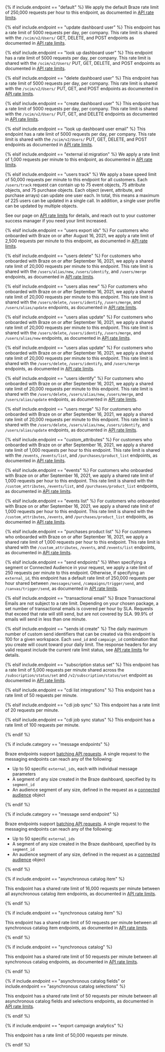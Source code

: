 
<!---DEFAULT RATE LIMIT-->

{% if include.endpoint == "default" %}
We apply the default Braze rate limit of 250,000 requests per hour to this endpoint, as documented in [API rate limits]({{site.baseurl}}/api/api_limits/).

<!---PUT /scim/v2/Users/YOUR_ID_HERE--->
{% elsif include.endpoint == "update dashboard user" %}
This endpoint has a rate limit of 5000 requests per day, per company. This rate limit is shared with the `/scim/v2/Users/` GET, DELETE, and POST endpoints as documented in [API rate limits]({{site.baseurl}}/api/api_limits/).

<!---GET /scim/v2/Users/YOUR_ID_HERE--->
{% elsif include.endpoint == "look up dashboard user" %}
This endpoint has a rate limit of 5000 requests per day, per company. This rate limit is shared with the `/scim/v2/Users/` PUT, GET, DELETE, and POST endpoints as documented in [API rate limits]({{site.baseurl}}/api/api_limits/).

<!---DELETE /scim/v2/Users/YOUR_ID_HERE--->
{% elsif include.endpoint == "delete dashboard user" %}
This endpoint has a rate limit of 5000 requests per day, per company. This rate limit is shared with the `/scim/v2/Users/` PUT, GET, and POST endpoints as documented in [API rate limits]({{site.baseurl}}/api/api_limits/).

<!---POST /scim/v2/Users--->
{% elsif include.endpoint == "create dashboard user" %}
This endpoint has a rate limit of 5000 requests per day, per company. This rate limit is shared with the `/scim/v2/Users/` PUT, GET, and DELETE endpoints as documented in [API rate limits]({{site.baseurl}}/api/api_limits/).

<!---GET /scim/v2/Users--->
{% elsif include.endpoint == "look up dashboard user email" %}
This endpoint has a rate limit of 5000 requests per day, per company. This rate limit is shared with the `/scim/v2/Users/` PUT, GET, DELETE, and POST endpoints as documented in [API rate limits]({{site.baseurl}}/api/api_limits/).

<!---/users/external_id/rename-->
<!---/users/external_id/remove-->

{% elsif include.endpoint == "external id migration" %}
We apply a rate limit of 1,000 requests per minute to this endpoint, as documented in [API rate limits]({{site.baseurl}}/api/api_limits/).

<!---/users/track-->

{% elsif include.endpoint == "users track" %}
We apply a base speed limit of 50,000 requests per minute to this endpoint for all customers. Each `/users/track` request can contain up to 75 event objects, 75 attribute objects, and 75 purchase objects. Each object (event, attribute, and purchase arrays) can update one user each. In total, this means a maximum of 225 users can be updated in a single call. In addition, a single user profile can be updated by multiple objects.

See our page on [API rate limits]({{site.baseurl}}/api/api_limits/) for details, and reach out to your customer success manager if you need your limit increased.

<!---/users/export/ids-->

{% elsif include.endpoint == "users export ids" %}
For customers who onboarded with Braze on or after August 16, 2021, we apply a rate limit of 2,500 requests per minute to this endpoint, as documented in [API rate limits]({{site.baseurl}}/api/api_limits/).

<!---/users/delete-->

{% elsif include.endpoint == "users delete" %}
For customers who onboarded with Braze on or after September 16, 2021, we apply a shared rate limit of 20,000 requests per minute to this endpoint. This rate limit is shared with the `/users/alias/new`, `/users/identify`, and `/users/merge` endpoints, as documented in [API rate limits]({{site.baseurl}}/api/api_limits/).

<!---/users/alias/new-->

{% elsif include.endpoint == "users alias new" %}
For customers who onboarded with Braze on or after September 16, 2021, we apply a shared rate limit of 20,000 requests per minute to this endpoint. This rate limit is shared with the `/users/delete`, `/users/identify`, `/users/merge`, and `/users/alias/update` endpoints, as documented in [API rate limits]({{site.baseurl}}/api/api_limits/).

<!---/users/alias/update-->

{% elsif include.endpoint == "users alias update" %}
For customers who onboarded with Braze on or after September 16, 2021, we apply a shared rate limit of 20,000 requests per minute to this endpoint. This rate limit is shared with the `/users/delete`, `/users/identify`, `/users/merge`, and `/users/alias/new` endpoints, as documented in [API rate limits]({{site.baseurl}}/api/api_limits/).

<!---/users/alias/update-->

{% elsif include.endpoint == "users alias update" %}
For customers who onboarded with Braze on or after September 16, 2021, we apply a shared rate limit of 20,000 requests per minute to this endpoint. This rate limit is shared with the `/users/delete`, `/users/identify`, and `/users/merge` endpoints, as documented in [API rate limits]({{site.baseurl}}/api/api_limits/).

<!---/users/identify-->

{% elsif include.endpoint == "users identify" %}
For customers who onboarded with Braze on or after September 16, 2021, we apply a shared rate limit of 20,000 requests per minute to this endpoint. This rate limit is shared with the `/users/delete`, `/users/alias/new`, `/users/merge`, and `/users/alias/update` endpoints, as documented in [API rate limits]({{site.baseurl}}/api/api_limits/).

<!---/users/merge-->

{% elsif include.endpoint == "users merge" %}
For customers who onboarded with Braze on or after September 16, 2021, we apply a shared rate limit of 20,000 requests per minute to this endpoint. This rate limit is shared with the `/users/delete`, `/users/alias/new`, `/users/identify`, and `/users/alias/update` endpoints, as documented in [API rate limits]({{site.baseurl}}/api/api_limits/).

<!---/custom_attributes-->

{% elsif include.endpoint == "custom_attributes" %}
For customers who onboarded with Braze on or after September 16, 2021, we apply a shared rate limit of 1,000 requests per hour to this endpoint. This rate limit is shared with the `/events`, `/events/list`, and `/purchases/product_list` endpoints, as documented in [API rate limits]({{site.baseurl}}/api/api_limits/).

<!---/events-->

{% elsif include.endpoint == "events" %}
For customers who onboarded with Braze on or after September 16, 2021, we apply a shared rate limit of 1,000 requests per hour to this endpoint. This rate limit is shared with the `/custom_attributes`, `/events/list`, and `/purchases/product_list` endpoints, as documented in [API rate limits]({{site.baseurl}}/api/api_limits/).

<!---/events/list-->

{% elsif include.endpoint == "events list" %}
For customers who onboarded with Braze on or after September 16, 2021, we apply a shared rate limit of 1,000 requests per hour to this endpoint. This rate limit is shared with the `/custom_attributes`, `/events`, and `/purchases/product_list` endpoints, as documented in [API rate limits]({{site.baseurl}}/api/api_limits/).

<!---/purchases/product_list-->

{% elsif include.endpoint == "purchases product list" %}
For customers who onboarded with Braze on or after September 16, 2021, we apply a shared rate limit of 1,000 requests per hour to this endpoint. This rate limit is shared with the `/custom_attributes`, `/events`, and `/events/list` endpoints, as documented in [API rate limits]({{site.baseurl}}/api/api_limits/).

<!---/messages/send-->
<!---/campaigns/trigger/send-->
<!---/canvas/trigger/send-->

{% elsif include.endpoint == "send endpoints" %}
When specifying a segment or Connected Audience in your request, we apply a rate limit of 250 requests per minute to this endpoint. Otherwise, if specifying an `external_id`, this endpoint has a default rate limit of 250,000 requests per hour shared between `/messages/send`, `/campaigns/trigger/send`, and `/canvas/trigger/send`, as documented in [API rate limits]({{site.baseurl}}/api/api_limits/).

<!---/transactional/v1/campaigns/{campaign_id}/send -->

{% elsif include.endpoint == "transactional email" %}
Braze Transactional Emails are not subject to a rate limit. Depending on your chosen package, a set number of transactional emails is covered per hour by SLA. Requests that exceed that rate will still send, but are not covered by SLA. 99.9% of emails will send in less than one minute.

<!---/sends/id/create-->

{% elsif include.endpoint == "sends id create" %}
The daily maximum number of custom send identifiers that can be created via this endpoint is 100 for a given workspace. Each `send_id` and `campaign_id` combination that you create will count toward your daily limit. The response headers for any valid request include the current rate limit status, see [API rate limits]({{site.baseurl}}/api/api_limits/) for details.

<!---/subscription/status/set-->
{% elsif include.endpoint == "subscription status set" %}
This endpoint has a rate limit of 5,000 requests per minute shared across the `/subscription/status/set` and `/v2/subscription/status/set` endpoint as documented in [API rate limits]({{site.baseurl}}/api/api_limits/).

<!-- Add this phrase back ", as documented in [API rate limits]({{site.baseurl}}/api/api_limits/)" to CDI endpoints for GA -->

<!---GET /cdi/integrations--->
{% elsif include.endpoint == "cdi list integrations" %}
This endpoint has a rate limit of 50 requests per minute.

<!---POST /cdi/integrations/{integration_id}/sync--->
{% elsif include.endpoint == "cdi job sync" %}
This endpoint has a rate limit of 20 requests per minute.

<!---POST /cdi/integrations/{integration_id}/job_sync_status--->
{% elsif include.endpoint == "cdi job sync status" %}
This endpoint has a rate limit of 100 requests per minute.

{% endif %}

<!---Additional if statement for Messaging endpoints-->

{% if include.category == "message endpoints" %}

Braze endpoints support [batching API requests]({{site.baseurl}}/api/api_limits/#batching-api-requests). A single request to the messaging endpoints can reach any of the following:

- Up to 50 specific `external_ids`, each with individual message parameters
- A segment of any size created in the Braze dashboard, specified by its `segment_id`
- An audience segment of any size, defined in the request as a [connected audience]({{site.baseurl}}/api/objects_filters/connected_audience/) object

{% endif %}

<!---Additional if statement for /messages/send endpoint-->

{% if include.category == "message send endpoint" %}

Braze endpoints support [batching API requests]({{site.baseurl}}/api/api_limits/#batching-api-requests). A single request to the messaging endpoints can reach any of the following:

- Up to 50 specific `external_ids`
- A segment of any size created in the Braze dashboard, specified by its `segment_id`
- An audience segment of any size, defined in the request as a [connected audience]({{site.baseurl}}/api/objects_filters/connected_audience/) object

{% endif %}

{% if include.endpoint == "asynchronous catalog item" %}

This endpoint has a shared rate limit of 16,000 requests per minute between all asynchronous catalog item endpoints, as documented in [API rate limits]({{site.baseurl}}/api/api_limits/).

{% endif %}

{% if include.endpoint == "synchronous catalog item" %}

This endpoint has a shared rate limit of 50 requests per minute between all synchronous catalog item endpoints, as documented in [API rate limits]({{site.baseurl}}/api/api_limits/).

{% endif %}

{% if include.endpoint == "synchronous catalog" %}

This endpoint has a shared rate limit of 50 requests per minute between all synchronous catalog endpoints, as documented in [API rate limits]({{site.baseurl}}/api/api_limits/).

{% endif %}

{% if include.endpoint == "asynchronous catalog fields" or include.endpoint == "asynchronous catalog selections" %}

This endpoint has a shared rate limit of 50 requests per minute between all asynchronous catalog fields and selections endpoints, as documented in [API rate limits]({{site.baseurl}}/api/api_limits/).

{% endif %}

{% if include.endpoint == "export campaign analytics" %}

This endpoint has a rate limit of 50,000 requests per minute.

{% endif %}